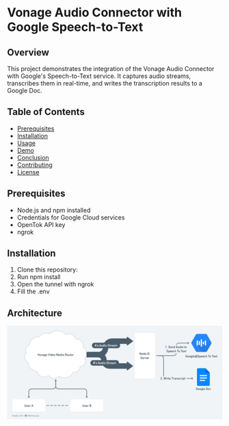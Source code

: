 # Vonage Audio Connector with Google Speech-to-Text

## Overview

This project demonstrates the integration of the Vonage Audio Connector with Google's Speech-to-Text service. It captures audio streams, transcribes them in real-time, and writes the transcription results to a Google Doc.

## Table of Contents

- [Prerequisites](#prerequisites)
- [Installation](#installation)
- [Usage](#usage)
- [Demo](#demo)
- [Conclusion](#conclusion)
- [Contributing](#contributing)
- [License](#license)

## Prerequisites

- Node.js and npm installed
- Credentials for Google Cloud services
- OpenTok API key
- ngrok

## Installation

1. Clone this repository:
2. Run npm install
3. Open the tunnel with ngrok
4. Fill the .env

## Architecture

![](./audio_connector_architecture.png)
